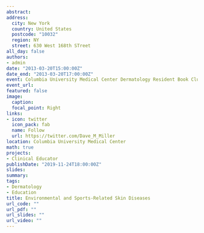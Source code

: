 ```yaml
---
abstract: 
address: 
  city: New York
  country: United States
  postcode: "10032"
  region: NY
  street: 630 West 168th STreet
all_day: false
authors:
- admin
date: "2013-03-20T15:00:00Z"
date_end: "2013-03-20T17:00:00Z"
event: Columbia University Medical Center Dermatology Resident Book Club
event_url: 
featured: false
image:
  caption: 
  focal_point: Right
links:
- icon: twitter
  icon_pack: fab
  name: Follow
  url: https://twitter.com/Dave_M_Miller
location: Columbia University Medical Center
math: true
projects:
- Clinical Educator
publishDate: "2019-11-24T18:00:00Z"
slides: 
summary: 
tags: 
- Dermatology
- Education
title: Environmental and Sports-Related Skin Diseases
url_code: ""
url_pdf: ""
url_slides: ""
url_video: ""
---
```

